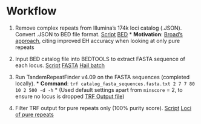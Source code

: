 # Workflow

1) Remove complex repeats from Illumina’s 174k loci catalog (.JSON). Convert .JSON to BED file format. [Script](https://github.com/populationgenomics/sv-workflows/blob/main/str/inputs/pure_repeats_catalog/Illumina%20catalog%20to%20BED%20file%20conversion.ipynb) [BED](https://github.com/populationgenomics/sv-workflows/blob/main/str/inputs/pure_repeats_catalog/bed_catalog_without_complex_repeats.bed.zip)
         * **Motivation**: [Broad’s approach](https://gnomad.broadinstitute.org/news/2022-01-the-addition-of-short-tandem-repeat-calls-to-gnomad/), citing improved EH accuracy when looking at only pure repeats

2) Input BED catalog file into BEDTOOLS to extract FASTA sequence of each locus. [Script](https://github.com/populationgenomics/sv-workflows/blob/main/str/inputs/pure_repeats_catalog/bed_to_fasta.py) [FASTA](https://github.com/populationgenomics/sv-workflows/blob/main/str/inputs/pure_repeats_catalog/catalog_fasta_sequences.fasta.txt.zip) [Hail batch](https://batch.hail.populationgenomics.org.au/batches/420088)

3) Run TandemRepeatFinder v4.09 on the FASTA sequences (completed locally).
         * **Command**: `trf catalog_fasta_sequences.fasta.txt 2 7 7 80 10 2 500 -d -h`
         * (Used default settings apart from `minscore` = 2, to ensure no locus is dropped
[TRF Output file](https://github.com/populationgenomics/sv-workflows/blob/main/str/inputs/pure_repeats_catalog/trf_output.dat.zip))

4) Filter TRF output for pure repeats only (100% purity score). [Script](https://github.com/populationgenomics/sv-workflows/blob/main/str/inputs/pure_repeats_catalog/pure_repeats_script.py) [Loci of pure repeats](https://github.com/populationgenomics/sv-workflows/blob/main/str/inputs/pure_repeats_catalog/pure_repeat_loci.txt.zip)

